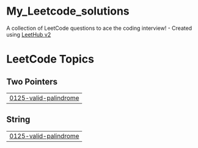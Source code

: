 # My_Leetcode_solutions
A collection of LeetCode questions to ace the coding interview! - Created using [LeetHub v2](https://github.com/arunbhardwaj/LeetHub-2.0)

<!---LeetCode Topics Start-->
# LeetCode Topics
## Two Pointers
|  |
| ------- |
| [0125-valid-palindrome](https://github.com/NithinJoelJ/My_Leetcode_solutions/tree/master/0125-valid-palindrome) |
## String
|  |
| ------- |
| [0125-valid-palindrome](https://github.com/NithinJoelJ/My_Leetcode_solutions/tree/master/0125-valid-palindrome) |
<!---LeetCode Topics End-->